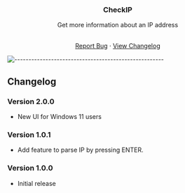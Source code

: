 <h3 align="center">CheckIP</h3>
<p align="center">Get more information about an IP address</p>
<p align="center">
    <br />
    <a href="https://github.com/valnoxy/checkip/issues">Report Bug</a>
    ·
    <a href="https://github.com/valnoxy/checkip/blob/main/CHANGELOG.md">View Changelog</a>
  </p>
</p>

![-----------------------------------------------------](https://dl.exploitox.de/t440p-oc/rainbow.png)

## Changelog

### Version 2.0.0
- New UI for Windows 11 users

### Version 1.0.1
- Add feature to parse IP by pressing ENTER.

### Version 1.0.0
- Initial release